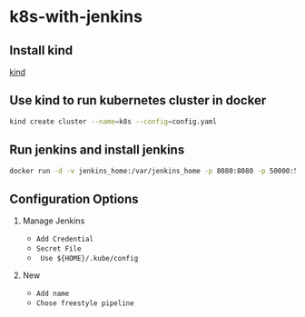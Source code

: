 # k8s-with-jenkins 

## Install kind 
[kind](https://kind.sigs.k8s.io/docs/user/quick-start/)

## Use kind to run kubernetes cluster in docker 
```bash
kind create cluster --name=k8s --config=config.yaml
``` 

## Run jenkins and install jenkins
```bash
docker run -d -v jenkins_home:/var/jenkins_home -p 8080:8080 -p 50000:50000 jenkins/jenkins:lts
``` 
**Configuration Options**
---

1. Manage Jenkins
    + `Add Credential`
    + `Secret File`
    + ` Use ${HOME}/.kube/config` 

2. New
    + `Add name`
    + `Chose freestyle pipeline`
    

